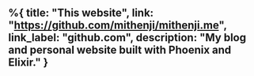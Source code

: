 %{
  title: "This website",
  link: "https://github.com/mithenji/mithenji.me",
  link_label: "github.com",
  description: "My blog and personal website built with Phoenix and Elixir."
}
---
